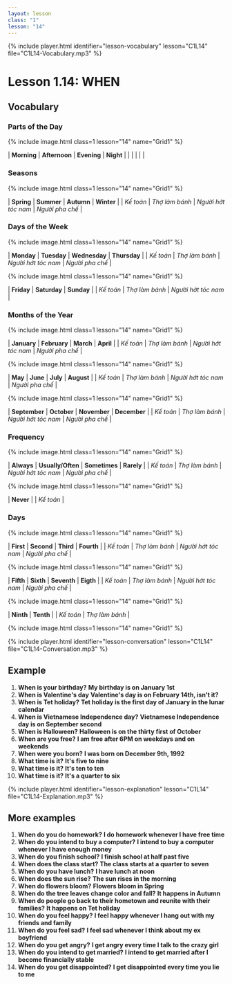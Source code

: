 ```yaml
---
layout: lesson
class: "1"
lesson: "14"
---
```


{% include player.html identifier="lesson-vocabulary" lesson="C1L14" file="C1L14-Vocabulary.mp3" %}
# Lesson 1.14: WHEN



## Vocabulary

### Parts of the Day

{% include image.html class=1 lesson="14" name="Grid1" %}
 
| **Morning** | **Afternoon**  | **Evening**  | **Night**  | 
|  |  |  |  |

### Seasons

{% include image.html class=1 lesson="14" name="Grid1" %}

| **Spring** | **Summer**  | **Autumn**  | **Winter**  | 
| *Kế toán* | *Thợ làm bánh* | *Người hớt tóc nam* | *Người pha chế* |

### Days of the Week

{% include image.html class=1 lesson="14" name="Grid1" %}

| **Monday** | **Tuesday**  | **Wednesday**  | **Thursday**  | 
| *Kế toán* | *Thợ làm bánh* | *Người hớt tóc nam* | *Người pha chế* |

{% include image.html class=1 lesson="14" name="Grid1" %}

| **Friday** | **Saturday**  | **Sunday**  |
| *Kế toán* | *Thợ làm bánh* | *Người hớt tóc nam* |  



### Months of the Year

{% include image.html class=1 lesson="14" name="Grid1" %}

| **January** | **February**  | **March**  | **April**  | 
| *Kế toán* | *Thợ làm bánh* | *Người hớt tóc nam* | *Người pha chế* |

{% include image.html class=1 lesson="14" name="Grid1" %}

| **May** | **June**  | **July**  | **August**  | 
| *Kế toán* | *Thợ làm bánh* | *Người hớt tóc nam* | *Người pha chế* |

{% include image.html class=1 lesson="14" name="Grid1" %}

| **September** | **October**  | **November**  | **December**  | 
| *Kế toán* | *Thợ làm bánh* | *Người hớt tóc nam* | *Người pha chế* |

### Frequency

{% include image.html class=1 lesson="14" name="Grid1" %}

| **Always** | **Usually/Often**  | **Sometimes**  | **Rarely**  | 
| *Kế toán* | *Thợ làm bánh* | *Người hớt tóc nam* | *Người pha chế* |

{% include image.html class=1 lesson="14" name="Grid1" %}

| **Never** | 
| *Kế toán* | 

### Days
{% include image.html class=1 lesson="14" name="Grid1" %}

| **First** | **Second**  | **Third**  | **Fourth**  | 
| *Kế toán* | *Thợ làm bánh* | *Người hớt tóc nam* | *Người pha chế* |

{% include image.html class=1 lesson="14" name="Grid1" %}

| **Fifth** | **Sixth**  | **Seventh**  | **Eigth**  | 
| *Kế toán* | *Thợ làm bánh* | *Người hớt tóc nam* | *Người pha chế* |

{% include image.html class=1 lesson="14" name="Grid1" %}

| **Ninth** | **Tenth**  | 
| *Kế toán* | *Thợ làm bánh* | 

{% include image.html class=1 lesson="14" name="Grid1" %}









{% include player.html identifier="lesson-conversation" lesson="C1L14" file="C1L14-Conversation.mp3" %}
## Example 

1. **When is your birthday?** **My birthday is on January 1st**
2. **When is Valentine's day** **Valentine's day is on February 14th, isn't it?**
3. **When is Tet holiday?** **Tet holiday is the first day of January in the lunar calendar**
4. **When is Vietnamese Independence day?** **Vietnamese Independence day is on September second**
5. **When is Halloween?** **Halloween is on the thirty first of October**
6. **When are you free?** **I am free after 6PM on weekdays and on weekends**
7. **When were you born?** **I was born on December 9th, 1992**
8. **What time is it?** **It's five to nine**
9. **What time is it?** **It's ten to ten**
10. **What time is it?** **It's a quarter to six**




{% include player.html identifier="lesson-explanation" lesson="C1L14" file="C1L14-Explanation.mp3" %}
## More examples
1. **When do you do homework?** **I do homework whenever I have free time**
2. **When do you intend to buy a computer?** **I intend to buy a computer whenever I have enough money**
3. **When do you finish school?** **I finish school at half past five**
4. **When does the class start?** **The class starts at a quarter to seven**
5. **When do you have lunch?** **I have lunch at noon**
6. **When does the sun rise?** **The sun rises in the morning**
7. **When do flowers bloom?** **Flowers bloom in Spring**
8. **When do the tree leaves change color and fall?** **It happens in Autumn**
9. **When do people go back to their hometown and reunite with their families?** **It happens on Tet holiday**
10. **When do you feel happy?** **I feel happy whenever I hang out with my friends and family**
11. **When do you feel sad?** **I feel sad whenever I think about my ex boyfriend**
12. **When do you get angry?** **I get angry every time I talk to the crazy girl**
13. **When do you intend to get married?** **I intend to get married after I become financially stable**
14. **When do you get disappointed?** **I get disappointed every time you lie to me**

